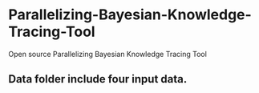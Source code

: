 # Parallelizing-Bayesian-Knowledge-Tracing-Tool
Open source Parallelizing Bayesian Knowledge Tracing Tool
## Data folder include four input data.
